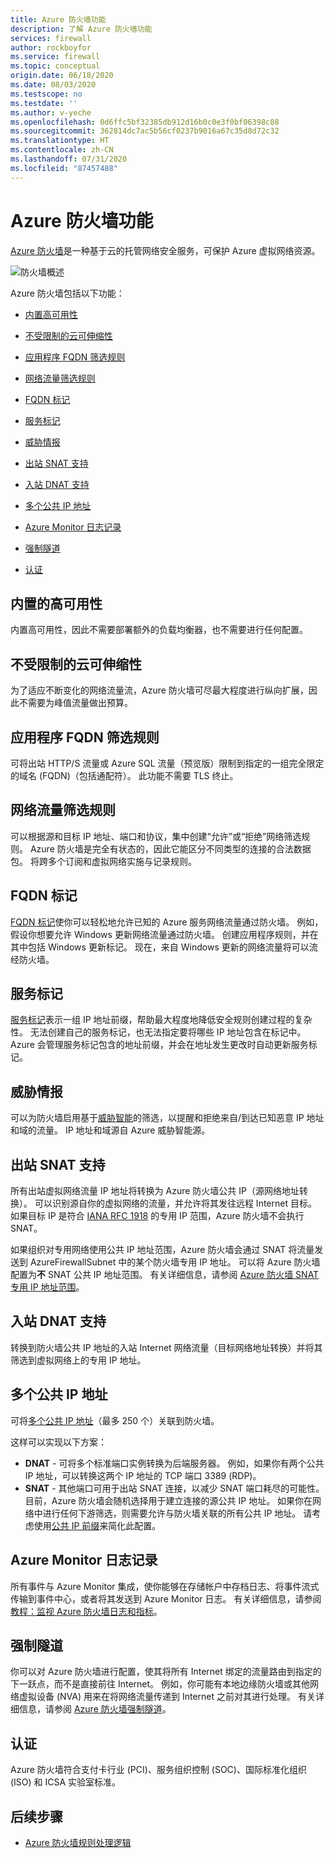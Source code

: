 ```yaml
---
title: Azure 防火墙功能
description: 了解 Azure 防火墙功能
services: firewall
author: rockboyfor
ms.service: firewall
ms.topic: conceptual
origin.date: 06/18/2020
ms.date: 08/03/2020
ms.testscope: no
ms.testdate: ''
ms.author: v-yeche
ms.openlocfilehash: 0d6ffc5bf32385db912d16b0c0e3f0bf06398c88
ms.sourcegitcommit: 362814dc7ac5b56cf0237b9016a67c35d8d72c32
ms.translationtype: HT
ms.contentlocale: zh-CN
ms.lasthandoff: 07/31/2020
ms.locfileid: "87457488"
---
```

<!--Verified successfully-->
<!--Apart from overview.md-->
# <a name="azure-firewall-features"></a>Azure 防火墙功能

[Azure 防火墙](overview.md)是一种基于云的托管网络安全服务，可保护 Azure 虚拟网络资源。

![防火墙概述](media/overview/firewall-threat.png)

Azure 防火墙包括以下功能：

- [内置高可用性](#built-in-high-availability)
    
    <!--Not Available on - [Availability Zones](#availability-zones)-->
    
- [不受限制的云可伸缩性](#unrestricted-cloud-scalability)
- [应用程序 FQDN 筛选规则](#application-fqdn-filtering-rules)
- [网络流量筛选规则](#network-traffic-filtering-rules)
- [FQDN 标记](#fqdn-tags)
- [服务标记](#service-tags)
- [威胁情报](#threat-intelligence)
- [出站 SNAT 支持](#outbound-snat-support)
- [入站 DNAT 支持](#inbound-dnat-support)
- [多个公共 IP 地址](#multiple-public-ip-addresses)
- [Azure Monitor 日志记录](#azure-monitor-logging)
- [强制隧道](#forced-tunneling)
- [认证](#certifications)

## <a name="built-in-high-availability"></a>内置的高可用性

内置高可用性，因此不需要部署额外的负载均衡器，也不需要进行任何配置。

<!--Not Available on ## Availability Zones-->

## <a name="unrestricted-cloud-scalability"></a>不受限制的云可伸缩性

为了适应不断变化的网络流量流，Azure 防火墙可尽最大程度进行纵向扩展，因此不需要为峰值流量做出预算。

## <a name="application-fqdn-filtering-rules"></a>应用程序 FQDN 筛选规则

可将出站 HTTP/S 流量或 Azure SQL 流量（预览版）限制到指定的一组完全限定的域名 (FQDN)（包括通配符）。 此功能不需要 TLS 终止。

## <a name="network-traffic-filtering-rules"></a>网络流量筛选规则

可以根据源和目标 IP 地址、端口和协议，集中创建“允许”或“拒绝”网络筛选规则。  Azure 防火墙是完全有状态的，因此它能区分不同类型的连接的合法数据包。 将跨多个订阅和虚拟网络实施与记录规则。

## <a name="fqdn-tags"></a>FQDN 标记

[FQDN 标记](fqdn-tags.md)使你可以轻松地允许已知的 Azure 服务网络流量通过防火墙。 例如，假设你想要允许 Windows 更新网络流量通过防火墙。 创建应用程序规则，并在其中包括 Windows 更新标记。 现在，来自 Windows 更新的网络流量将可以流经防火墙。

## <a name="service-tags"></a>服务标记

[服务标记](service-tags.md)表示一组 IP 地址前缀，帮助最大程度地降低安全规则创建过程的复杂性。 无法创建自己的服务标记，也无法指定要将哪些 IP 地址包含在标记中。 Azure 会管理服务标记包含的地址前缀，并会在地址发生更改时自动更新服务标记。

## <a name="threat-intelligence"></a>威胁情报

可以为防火墙启用基于[威胁智能](threat-intel.md)的筛选，以提醒和拒绝来自/到达已知恶意 IP 地址和域的流量。 IP 地址和域源自 Azure 威胁智能源。

## <a name="outbound-snat-support"></a>出站 SNAT 支持

所有出站虚拟网络流量 IP 地址将转换为 Azure 防火墙公共 IP（源网络地址转换）。 可以识别源自你的虚拟网络的流量，并允许将其发往远程 Internet 目标。 如果目标 IP 是符合 [IANA RFC 1918](https://tools.ietf.org/html/rfc1918) 的专用 IP 范围，Azure 防火墙不会执行 SNAT。 

如果组织对专用网络使用公共 IP 地址范围，Azure 防火墙会通过 SNAT 将流量发送到 AzureFirewallSubnet 中的某个防火墙专用 IP 地址。 可以将 Azure 防火墙配置为**不** SNAT 公共 IP 地址范围。 有关详细信息，请参阅 [Azure 防火墙 SNAT 专用 IP 地址范围](snat-private-range.md)。

## <a name="inbound-dnat-support"></a>入站 DNAT 支持

转换到防火墙公共 IP 地址的入站 Internet 网络流量（目标网络地址转换）并将其筛选到虚拟网络上的专用 IP 地址。

## <a name="multiple-public-ip-addresses"></a>多个公共 IP 地址

可将[多个公共 IP 地址](deploy-multi-public-ip-powershell.md)（最多 250 个）关联到防火墙。

这样可以实现以下方案：

- **DNAT** - 可将多个标准端口实例转换为后端服务器。 例如，如果你有两个公共 IP 地址，可以转换这两个 IP 地址的 TCP 端口 3389 (RDP)。
- **SNAT** - 其他端口可用于出站 SNAT 连接，以减少 SNAT 端口耗尽的可能性。 目前，Azure 防火墙会随机选择用于建立连接的源公共 IP 地址。 如果你在网络中进行任何下游筛选，则需要允许与防火墙关联的所有公共 IP 地址。 请考虑使用[公共 IP 前缀](../virtual-network/public-ip-address-prefix.md)来简化此配置。

## <a name="azure-monitor-logging"></a>Azure Monitor 日志记录

所有事件与 Azure Monitor 集成，使你能够在存储帐户中存档日志、将事件流式传输到事件中心，或者将其发送到 Azure Monitor 日志。 有关详细信息，请参阅[教程：监视 Azure 防火墙日志和指标](tutorial-diagnostics.md)。

## <a name="forced-tunneling"></a>强制隧道

你可以对 Azure 防火墙进行配置，使其将所有 Internet 绑定的流量路由到指定的下一跃点，而不是直接前往 Internet。 例如，你可能有本地边缘防火墙或其他网络虚拟设备 (NVA) 用来在将网络流量传递到 Internet 之前对其进行处理。 有关详细信息，请参阅 [Azure 防火墙强制隧道](forced-tunneling.md)。

## <a name="certifications"></a>认证

Azure 防火墙符合支付卡行业 (PCI)、服务组织控制 (SOC)、国际标准化组织 (ISO) 和 ICSA 实验室标准。

<!--Not Available on [Azure Firewall compliance certifications](compliance-certifications.md)-->

## <a name="next-steps"></a>后续步骤

- [Azure 防火墙规则处理逻辑](rule-processing.md)

<!-- Update_Description: new article about features -->
<!--NEW.date: 08/03/2020-->